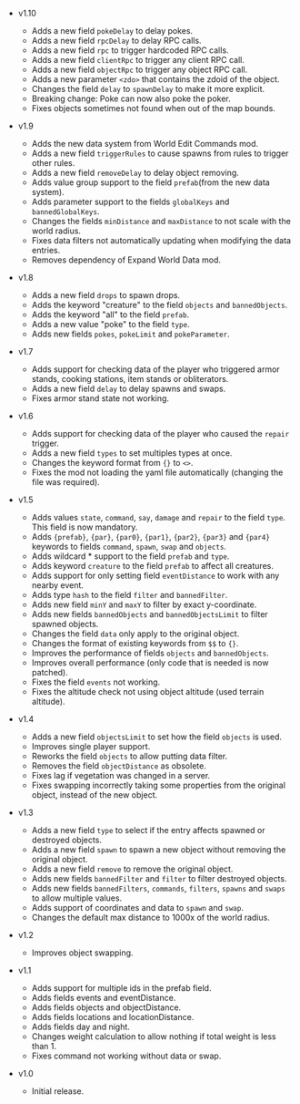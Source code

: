 - v1.10
  - Adds a new field `pokeDelay` to delay pokes.
  - Adds a new field `rpcDelay` to delay RPC calls.
  - Adds a new field `rpc` to trigger hardcoded RPC calls.
  - Adds a new field `clientRpc` to trigger any client RPC call.
  - Adds a new field `objectRpc` to trigger any object RPC call.
  - Adds a new parameter `<zdo>` that contains the zdoid of the object.
  - Changes the field `delay` to `spawnDelay` to make it more explicit.
  - Breaking change: Poke can now also poke the poker.
  - Fixes objects sometimes not found when out of the map bounds.

- v1.9
  - Adds the new data system from World Edit Commands mod.
  - Adds a new field `triggerRules` to cause spawns from rules to trigger other rules.
  - Adds a new field `removeDelay` to delay object removing.
  - Adds value group support to the field `prefab`(from the new data system).
  - Adds parameter support to the fields `globalKeys` and `bannedGlobalKeys`.
  - Changes the fields `minDistance` and `maxDistance` to not scale with the world radius.
  - Fixes data filters not automatically updating when modifying the data entries.
  - Removes dependency of Expand World Data mod.

- v1.8
  - Adds a new field `drops` to spawn drops.
  - Adds the keyword "creature" to the field `objects` and `bannedObjects`.
  - Adds the keyword "all" to the field `prefab`.
  - Adds a new value "poke" to the field `type`.
  - Adds new fields `pokes`, `pokeLimit` and `pokeParameter`.

- v1.7
  - Adds support for checking data of the player who triggered armor stands, cooking stations, item stands or obliterators.
  - Adds a new field `delay` to delay spawns and swaps.
  - Fixes armor stand state not working.

- v1.6
  - Adds support for checking data of the player who caused the `repair` trigger.
  - Adds a new field `types` to set multiples types at once.
  - Changes the keyword format from `{}` to `<>`.
  - Fixes the mod not loading the yaml file automatically (changing the file was required).

- v1.5
  - Adds values `state`, `command`, `say`, `damage` and `repair` to the field `type`. This field is now mandatory.
  - Adds `{prefab}`, `{par}`, `{par0}`, `{par1}`, `{par2}`, `{par3}` and `{par4}` keywords to fields `command`, `spawn`, `swap` and `objects`.
  - Adds wildcard * support to the field `prefab` and `type`.
  - Adds keyword `creature` to the field `prefab` to affect all creatures.
  - Adds support for only setting field `eventDistance` to work with any nearby event.
  - Adds type `hash` to the field `filter` and `bannedFilter`.
  - Adds new field `minY` and `maxY` to filter by exact y-coordinate.
  - Adds new fields `bannedObjects` and `bannedObjectsLimit` to filter spawned objects.
  - Changes the field `data` only apply to the original object.
  - Changes the format of existing keywords from `$$` to `{}`.
  - Improves the performance of fields `objects` and `bannedObjects`.
  - Improves overall performance (only code that is needed is now patched).
  - Fixes the field `events` not working.
  - Fixes the altitude check not using object altitude (used terrain altitude).

- v1.4
  - Adds a new field `objectsLimit` to set how the field `objects` is used.
  - Improves single player support.
  - Reworks the field `objects` to allow putting data filter.
  - Removes the field `objectDistance` as obsolete.
  - Fixes lag if vegetation was changed in a server.
  - Fixes swapping incorrectly taking some properties from the original object, instead of the new object.

- v1.3
  - Adds a new field `type` to select if the entry affects spawned or destroyed objects.
  - Adds a new field `spawn` to spawn a new object without removing the original object.
  - Adds a new field `remove` to remove the original object.
  - Adds new fields `bannedFilter` and `filter` to filter destroyed objects.
  - Adds new fields  `bannedFilters`, `commands`, `filters`, `spawns` and `swaps` to allow multiple values.
  - Adds support of coordinates and data to `spawn` and `swap`.
  - Changes the default max distance to 1000x of the world radius.

- v1.2
  - Improves object swapping.

- v1.1
  - Adds support for multiple ids in the prefab field.
  - Adds fields events and eventDistance.
  - Adds fields objects and objectDistance.
  - Adds fields locations and locationDistance.
  - Adds fields day and night.
  - Changes weight calculation to allow nothing if total weight is less than 1.
  - Fixes command not working without data or swap.

- v1.0
  - Initial release.

